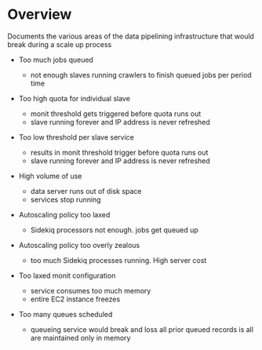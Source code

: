# Overview
Documents the various areas of the data pipelining infrastructure that would break during a scale up process

- Too much jobs queued
  - not enough slaves running crawlers to finish queued jobs per period time

- Too high quota for individual slave
  - monit threshold gets triggered before quota runs out
  - slave running forever and IP address is never refreshed

- Too low threshold per slave service
  - results in monit threshold trigger before quota runs out
  - slave running forever and IP address is never refreshed

- High volume of use
  - data server runs out of disk space
  - services stop running

- Autoscaling policy too laxed
  - Sidekiq processors not enough. jobs get queued up

- Autoscaling policy too overly zealous
  - too much Sidekiq processes running. High server cost

- Too laxed monit configuration
  - service consumes too much memory
  - entire EC2 instance freezes

- Too many queues scheduled
  - queueing service would break and loss all prior queued records is all are maintained only in memory